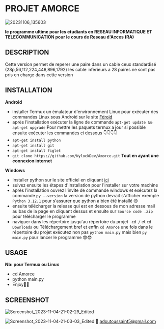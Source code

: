 # PROJET AMORCE

 ![20231106_135603](screenshot%20/20231106_135603.jpg)

**le programme ultime pour les etudiants en RESEAU INFORMATIQUE ET TELECOMMUNICATION pour le cours de Reseau d'Acces (RA)**

## DESCRIPTION

Cette version permet de reperer une paire dans un cable ceux standardisé  (28p,56,112,224,448,896,1792)  les cable inferieurs a 28 paires ne sont pas pris en charge dans cette version 

## INSTALLATION

**Android**
- installer Termux un émulateur d'environnement Linux pour exécuter des commandes Linux sous Android sur le site [Fdroid](https://f-droid.org/fr/packages/com.termux)
- après l'installation exécuter la ligne de commande `apt-get update && apt-get upgrade`
Pour mettre les paquets termux a jour si possible ensuite exécuter les commandes ci dessous 👇👇👇👇
-  `apt-get install python`
- `apt-get install git`
- `apt-get install figlet`
- `git clone https://github.com/NylockDev/Amorce.git`
    **Tout en ayant une connexion internet**

**Windows**

- Installer python sur le site officiel en cliquant [ici](https://python.org/downloads)
- suivez ensuite les étapes d'installation pour l'installer sur votre machine
- après l'installation ouvrez l'invite de commande windows et exécutez la commande `py --version` la version de python devrait s'afficher exemple `Python 3.12.1` pour s'assurer que python a bien été installé 😊
- ensuite télécharger la release qui est en dessous de mon adresse mail au bas de la page en cliquant dessus et ensuite sur `Source code .zip` pour télécharger le programme
- naviguer dans les répertoire jusqu'au répertoire du projet ` cd /` et `cd Downloads` ou Téléchargement bref et enfin `cd Amorce` une fois dans le répertoire du projet exécutez non pas `python main.py` mais bien `py main.py` pour lancer le programme 😎😎


## USAGE

**Nb: pour Termux ou Linux**

- cd Amorce
- python main.py
- Enjoy🥳🥳
## SCREENSHOT

![Screenshot_2023-11-04-21-02-29_Edited](screenshot%20/Screenshot_2023-11-04-21-02-29_Edited.jpg)

![Screenshot_2023-11-04-21-03-03_Edited](screenshot%20/Screenshot_2023-11-04-21-03-03_Edited.jpg)
📧 adoutoussaint5@gmail.com



